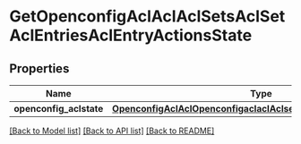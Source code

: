 # GetOpenconfigAclAclAclSetsAclSetAclEntriesAclEntryActionsState

## Properties
Name | Type | Description | Notes
------------ | ------------- | ------------- | -------------
**openconfig_aclstate** | [**OpenconfigAclAclOpenconfigaclaclAclsetsAclentriesActionsConfig**](OpenconfigAclAclOpenconfigaclaclAclsetsAclentriesActionsConfig.md) |  | [optional] 

[[Back to Model list]](../README.md#documentation-for-models) [[Back to API list]](../README.md#documentation-for-api-endpoints) [[Back to README]](../README.md)


